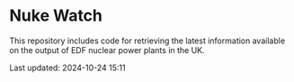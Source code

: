 # Nuke Watch

This repository includes code for retrieving the latest information available on the output of EDF nuclear power plants in the UK.

Last updated: 2024-10-24 15:11